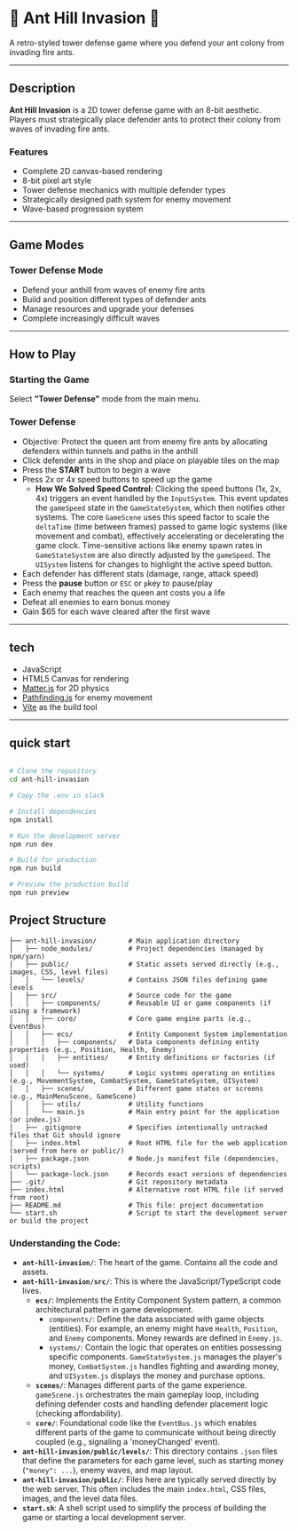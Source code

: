 # 🐜 Ant Hill Invasion 🐜 

A retro-styled tower defense game where you defend your ant colony from invading fire ants.

---

## Description

**Ant Hill Invasion** is a 2D tower defense game with an 8-bit aesthetic. Players must strategically place defender ants to protect their colony from waves of invading fire ants.

### Features

- Complete 2D canvas-based rendering  
- 8-bit pixel art style  
- Tower defense mechanics with multiple defender types  
- Strategically designed path system for enemy movement  
- Wave-based progression system  

---

## Game Modes

### Tower Defense Mode

- Defend your anthill from waves of enemy fire ants  
- Build and position different types of defender ants  
- Manage resources and upgrade your defenses  
- Complete increasingly difficult waves  

---

## How to Play

### Starting the Game

Select **"Tower Defense"** mode from the main menu.

### Tower Defense

- Objective: Protect the queen ant from enemy fire ants by allocating defenders within tunnels and paths in the anthill
- Click defender ants in the shop and place on playable tiles on the map  
- Press the **START** button to begin a wave  
- Press 2x or 4x speed buttons to speed up the game  
  - **How We Solved Speed Control:** Clicking the speed buttons (1x, 2x, 4x) triggers an event handled by the `InputSystem`. This event updates the `gameSpeed` state in the `GameStateSystem`, which then notifies other systems. The core `GameScene` uses this speed factor to scale the `deltaTime` (time between frames) passed to game logic systems (like movement and combat), effectively accelerating or decelerating the game clock. Time-sensitive actions like enemy spawn rates in `GameStateSystem` are also directly adjusted by the `gameSpeed`. The `UISystem` listens for changes to highlight the active speed button.
- Each defender has different stats (damage, range, attack speed)  
- Press the **pause** button or `ESC` or `p`key to pause/play
- Each enemy that reaches the queen ant costs you a life  
- Defeat all enemies to earn bonus money  
- Gain $65 for each wave cleared after the first wave  

---

## tech

- JavaScript  
- HTML5 Canvas for rendering  
- [Matter.js](https://brm.io/matter-js/) for 2D physics  
- [Pathfinding.js](https://github.com/qiao/PathFinding.js) for enemy movement  
- [Vite](https://vitejs.dev/) as the build tool  

---

## quick start

```bash

# Clone the repository
cd ant-hill-invasion

# Copy the .env in slack

# Install dependencies
npm install

# Run the development server
npm run dev

# Build for production
npm run build

# Preview the production build
npm run preview

```

## Project Structure

```
├── ant-hill-invasion/        # Main application directory
│   ├── node_modules/         # Project dependencies (managed by npm/yarn)
│   ├── public/               # Static assets served directly (e.g., images, CSS, level files)
│   │   └── levels/           # Contains JSON files defining game levels
│   ├── src/                  # Source code for the game
│   │   ├── components/       # Reusable UI or game components (if using a framework)
│   │   ├── core/             # Core game engine parts (e.g., EventBus)
│   │   ├── ecs/              # Entity Component System implementation
│   │   │   ├── components/   # Data components defining entity properties (e.g., Position, Health, Enemy)
│   │   │   ├── entities/     # Entity definitions or factories (if used)
│   │   │   └── systems/      # Logic systems operating on entities (e.g., MovementSystem, CombatSystem, GameStateSystem, UISystem)
│   │   ├── scenes/           # Different game states or screens (e.g., MainMenuScene, GameScene)
│   │   ├── utils/            # Utility functions
│   │   └── main.js           # Main entry point for the application (or index.js)
│   ├── .gitignore            # Specifies intentionally untracked files that Git should ignore
│   ├── index.html            # Root HTML file for the web application (served from here or public/)
│   ├── package.json          # Node.js manifest file (dependencies, scripts)
│   └── package-lock.json     # Records exact versions of dependencies
├── .git/                     # Git repository metadata
├── index.html                # Alternative root HTML file (if served from root)
├── README.md                 # This file: project documentation
└── start.sh                  # Script to start the development server or build the project
```

### Understanding the Code:

*   **`ant-hill-invasion/`**: The heart of the game. Contains all the code and assets.
*   **`ant-hill-invasion/src/`**: This is where the JavaScript/TypeScript code lives.
    *   **`ecs/`**: Implements the Entity Component System pattern, a common architectural pattern in game development.
        *   `components/`: Define the data associated with game objects (entities). For example, an enemy might have `Health`, `Position`, and `Enemy` components. Money rewards are defined in `Enemy.js`.
        *   `systems/`: Contain the logic that operates on entities possessing specific components. `GameStateSystem.js` manages the player's money, `CombatSystem.js` handles fighting and awarding money, and `UISystem.js` displays the money and purchase options.
    *   **`scenes/`**: Manages different parts of the game experience. `gameScene.js` orchestrates the main gameplay loop, including defining defender costs and handling defender placement logic (checking affordability).
    *   **`core/`**: Foundational code like the `EventBus.js` which enables different parts of the game to communicate without being directly coupled (e.g., signaling a 'moneyChanged' event).
*   **`ant-hill-invasion/public/levels/`**: This directory contains `.json` files that define the parameters for each game level, such as starting money (`"money": ...`), enemy waves, and map layout.
*   **`ant-hill-invasion/public/`**: Files here are typically served directly by the web server. This often includes the main `index.html`, CSS files, images, and the level data files.
*   **`start.sh`**: A shell script used to simplify the process of building the game or starting a local development server.
